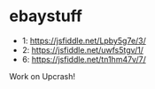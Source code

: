 # ebaystuff
 - 1: https://jsfiddle.net/Lpby5g7e/3/
 - 2: https://jsfiddle.net/uwfs5tgv/1/
 - 6: https://jsfiddle.net/tn1hm47v/7/

Work on Upcrash!
